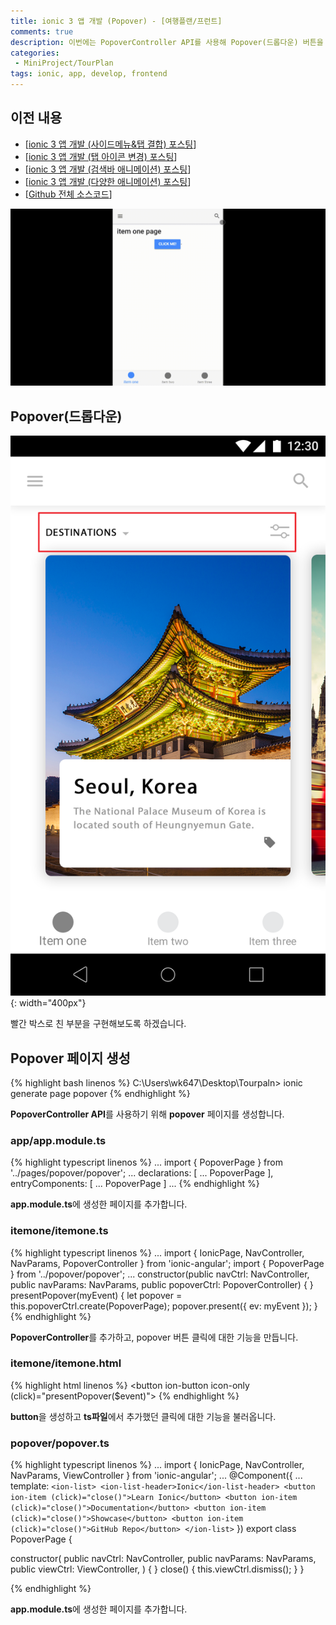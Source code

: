 ```yaml
---
title: ionic 3 앱 개발 (Popover) - [여행플랜/프런트]
comments: true
description: 이번에는 PopoverController API를 사용해 Popover(드롭다운) 버튼을 만들어 보도록하겠습니다~
categories:
 - MiniProject/TourPlan
tags: ionic, app, develop, frontend
---
```


## 이전 내용

- [[ionic 3 앱 개발 (사이드메뉴&탭 결합) 포스팅](https://wkddnjset.github.io/miniproject/tourplan/2018/02/04/ionic-3-%ED%95%98%EC%9D%B4%EB%B8%8C%EB%A6%AC%EB%93%9C-%EC%95%B1-%EA%B0%9C%EB%B0%9C%ED%95%98%EA%B8%B0-%EC%97%AC%ED%96%89%ED%94%8C%EB%9E%9C/)]
- [[ionic 3 앱 개발 (탭 아이콘 변경) 포스팅](https://wkddnjset.github.io/miniproject/tourplan/2018/02/05/ionic-3-%EC%95%B1-%EA%B0%9C%EB%B0%9C-(%ED%83%AD-%EC%95%84%EC%9D%B4%EC%BD%98-%EB%B3%80%EA%B2%BD)-%EC%97%AC%ED%96%89%ED%94%8C%EB%9E%9C/)]
- [[ionic 3 앱 개발 (검색바 애니메이션) 포스팅](https://wkddnjset.github.io/miniproject/tourplan/2018/02/06/ionic-3-%EC%95%B1-%EA%B0%9C%EB%B0%9C-(%EA%B2%80%EC%83%89%EB%B0%94-%EC%95%A0%EB%8B%88%EB%A9%94%EC%9D%B4%EC%85%98)-%EC%97%AC%ED%96%89%ED%94%8C%EB%9E%9C/)]
- [[ionic 3 앱 개발 (다양한 애니메이션) 포스팅](https://wkddnjset.github.io/miniproject/tourplan/2018/02/07/ionic-3-%EC%95%B1-%EA%B0%9C%EB%B0%9C-(%EB%8B%A4%EC%96%91%ED%95%9C-%EC%95%A0%EB%8B%88%EB%A9%94%EC%9D%B4%EC%85%98)-%EC%97%AC%ED%96%89%ED%94%8C%EB%9E%9C/)]
- [[Github 전체 소스코드](https://github.com/wkddnjset/MiniProject-TourPlan)]

![result-02](https://raw.githubusercontent.com/wkddnjset/wkddnjset.github.io/master/_posts/images/2018-02-07/result_02.gif)

## Popover(드롭다운)

![Popover-01](https://raw.githubusercontent.com/wkddnjset/wkddnjset.github.io/master/_posts/images/2018-02-09/dropdown_01.png){: width="400px"}

빨간 박스로 친 부분을 구현해보도록 하겠습니다.

## Popover 페이지 생성

{% highlight bash linenos %}
C:\Users\wk647\Desktop\Tourpaln> ionic generate page popover
{% endhighlight %}

**PopoverController API**를 사용하기 위해 **popover** 페이지를 생성합니다.

### app/app.module.ts

{% highlight typescript linenos %}
...
import { PopoverPage } from '../pages/popover/popover';
...
declarations: [
    ...
    PopoverPage
],
entryComponents: [
    ...
    PopoverPage
  ]
...
{% endhighlight %}

**app.module.ts**에 생성한 페이지를 추가합니다.

### itemone/itemone.ts

{% highlight typescript linenos %}
...
import { IonicPage, NavController, NavParams, PopoverController  } from 'ionic-angular';
import { PopoverPage } from '../popover/popover';
...
constructor(public navCtrl: NavController, 
    public navParams: NavParams, 
    public popoverCtrl: PopoverController) {
  }
  presentPopover(myEvent) {
    let popover = this.popoverCtrl.create(PopoverPage);
    popover.present({
      ev: myEvent
    });
  }
{% endhighlight %}

**PopoverController**를 추가하고, popover 버튼 클릭에 대한 기능을 만듭니다.

### itemone/itemone.html

{% highlight html linenos %}
<ion-header>
  <ion-navbar>
        <button ion-button icon-only (click)="presentPopover($event)">
          <ion-icon name="more"></ion-icon>
        </button>
  </ion-navbar>
</ion-header>
{% endhighlight %}

**button**을 생성하고 **ts파일**에서 추가했던 클릭에 대한 기능을 불러옵니다.

### popover/popover.ts

{% highlight typescript linenos %}
...
import { IonicPage, NavController, NavParams, ViewController } from 'ionic-angular';
...
@Component({
    ...
    template: `
    <ion-list>
      <ion-list-header>Ionic</ion-list-header>
      <button ion-item (click)="close()">Learn Ionic</button>
      <button ion-item (click)="close()">Documentation</button>
      <button ion-item (click)="close()">Showcase</button>
      <button ion-item (click)="close()">GitHub Repo</button>
    </ion-list>
  `
})
export class PopoverPage {

  constructor(
    public navCtrl: NavController, 
    public navParams: NavParams,
    public viewCtrl: ViewController,
    ) {
  }
  close() {
    this.viewCtrl.dismiss();
  }
}

{% endhighlight %}

**app.module.ts**에 생성한 페이지를 추가합니다.



